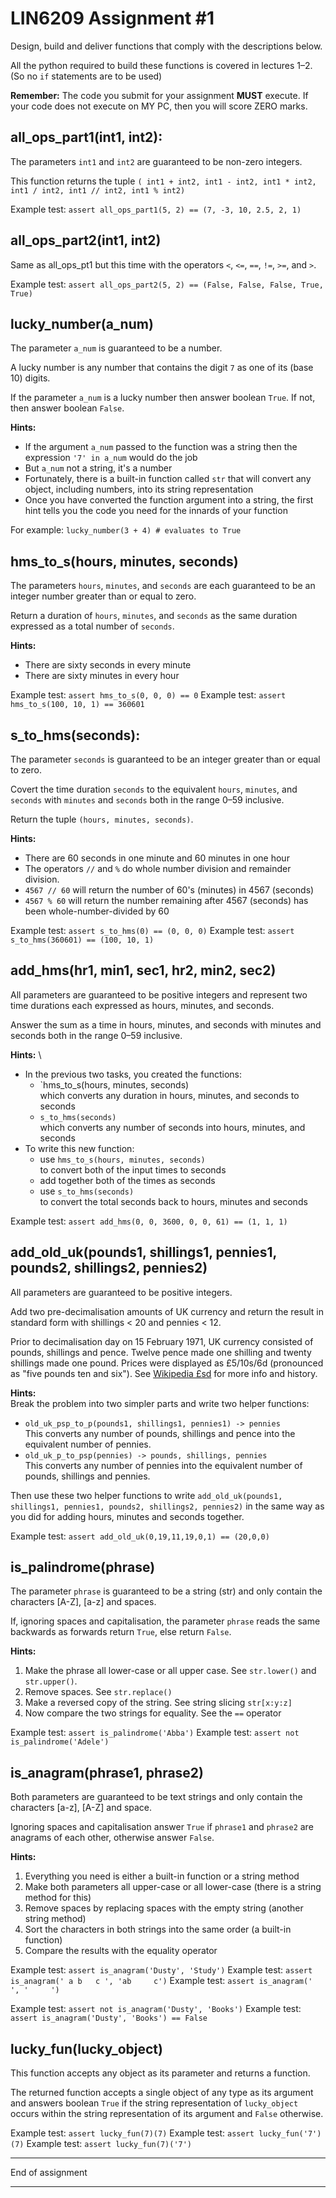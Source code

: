 # LIN6209 Assignment #1

Design, build and deliver functions that comply with the descriptions below.

All the python required to build these functions is covered in lectures 1–2.
(So no `if` statements are to be used)

**Remember:** The code you submit for your assignment **MUST** execute.
If your code does not execute on MY PC, then you will score ZERO marks.

## all_ops_part1(int1, int2):

The parameters `int1` and `int2` are guaranteed to be non-zero integers.

This function returns the tuple `( int1 + int2, int1 - int2, int1 * int2,
int1 / int2, int1 // int2, int1 % int2)`

Example test: `assert all_ops_part1(5, 2) == (7, -3, 10, 2.5, 2, 1)`

## all_ops_part2(int1, int2)

Same as all_ops_pt1 but this time with the
operators `<`, `<=`, `==`, `!=`, `>=`, and `>`.

Example test: `assert all_ops_part2(5, 2) == (False, False, False, True, True) `

## lucky_number(a_num)

The parameter `a_num` is guaranteed to be a number.

A lucky number is any number that contains the digit `7` as one of its
(base 10) digits.

If the parameter `a_num` is a lucky number then answer boolean `True`.
If not, then answer boolean `False`.

**Hints:**

* If the argument `a_num` passed to the function was a string then the
  expression `'7' in a_num` would do the job
* But `a_num` not a string, it's a number
* Fortunately, there is a built-in function called `str` that will convert any
  object, including numbers, into its string representation
* Once you have converted the function argument into a string, the first hint
  tells you the code you need for the innards of your function

For example: `lucky_number(3 + 4) # evaluates to True`

## hms_to_s(hours, minutes, seconds)

The parameters `hours`, `minutes`, and `seconds` are each guaranteed to be an
integer number greater than or equal to zero.

Return a duration of `hours`, `minutes`, and `seconds` as the same duration
expressed as a total number of `seconds`.

**Hints:**

* There are sixty seconds in every minute
* There are sixty minutes in every hour

Example test: `assert hms_to_s(0, 0, 0) == 0`
Example test: `assert hms_to_s(100, 10, 1) == 360601`

## s_to_hms(seconds):

The parameter `seconds` is guaranteed to be an integer greater than or equal to
zero.

Covert the time duration `seconds` to the equivalent `hours`, `minutes`,
and `seconds` with `minutes` and `seconds` both in the range 0–59 inclusive.

Return the tuple `(hours, minutes, seconds)`.

**Hints:**

* There are 60 seconds in one minute and 60 minutes in one hour
* The operators `//` and `%` do whole number division and remainder division.
* `4567 // 60` will return the number of 60's (minutes) in 4567 (seconds)
* `4567 % 60` will return the number remaining after 4567 (seconds) has been
  whole-number-divided by 60

Example test: `assert s_to_hms(0) == (0, 0, 0)`
Example test: `assert s_to_hms(360601) == (100, 10, 1)`

## add_hms(hr1, min1, sec1, hr2, min2, sec2)

All parameters are guaranteed to be positive integers and represent two
time durations each expressed as hours, minutes, and seconds.

Answer the sum as a time in hours, minutes, and seconds with minutes and seconds
both in the range 0–59 inclusive.

**Hints:** \
* In the previous two tasks, you created the functions:
    * `hms_to_s(hours, minutes, seconds)  \
      which converts any duration in hours, minutes, and seconds to seconds
    * `s_to_hms(seconds)`  \
      which converts any number of seconds into hours, minutes, and seconds
* To write this new function:
    * use `hms_to_s(hours, minutes, seconds)`  \
      to convert both of the input times to seconds
    * add together both of the times as seconds
    * use `s_to_hms(seconds)` \
      to convert the total seconds back to hours, minutes and seconds

Example test: `assert add_hms(0, 0, 3600, 0, 0, 61) == (1, 1, 1)`

## add_old_uk(pounds1, shillings1, pennies1, pounds2, shillings2, pennies2)

All parameters are guaranteed to be positive integers.

Add two pre-decimalisation amounts of UK currency and return the result in
standard form with shillings < 20 and pennies < 12.

Prior to decimalisation day on 15 February 1971, UK currency consisted of 
pounds, shillings and pence.
Twelve pence made one shilling and twenty shillings made one pound.
Prices were displayed as £5/10s/6d (pronounced as "five pounds ten and six").
See [Wikipedia £sd](https://en.wikipedia.org/wiki/%c2%a3sd) for more info and history.

**Hints:** \
Break the problem into two simpler parts and write two helper functions:

* `old_uk_psp_to_p(pounds1, shillings1, pennies1) -> pennies`  
  This converts any number of pounds, shillings and pence into the equivalent
  number of pennies.
* `old_uk_p_to_psp(pennies) -> pounds, shillings, pennies`  
  This converts any number of pennies into the equivalent number of pounds,
  shillings and pennies.

Then use these two helper functions to
write `add_old_uk(pounds1, shillings1, pennies1, pounds2, shillings2, pennies2)`
in the same way as you did for adding hours, minutes and seconds together.

Example test: `assert add_old_uk(0,19,11,19,0,1) == (20,0,0)`

## is_palindrome(phrase)

The parameter `phrase` is guaranteed to be a string (str) and only contain the
characters [A-Z], [a-z] and spaces.

If, ignoring spaces and capitalisation, the parameter `phrase`
reads the same backwards as forwards return `True`, else return `False`.

**Hints:**

1. Make the phrase all lower-case or all upper case. See `str.lower()`
   and `str.upper()`.
2. Remove spaces. See `str.replace()`
3. Make a reversed copy of the string. See string slicing `str[x:y:z]`
4. Now compare the two strings for equality. See the `==` operator

Example test: `assert is_palindrome('Abba')`
Example test: `assert not is_palindrome('Adele')`

## is_anagram(phrase1, phrase2)

Both parameters are guaranteed to be text strings and only contain the
characters [a-z], [A-Z] and space.

Ignoring spaces and capitalisation answer `True` if `phrase1` and `phrase2` are
anagrams of each other, otherwise answer `False`.

**Hints:**

1. Everything you need is either a built-in function or a string method
2. Make both parameters all upper-case or all lower-case (there is a string
   method for this)
3. Remove spaces by replacing spaces with the empty string (another string
   method)
4. Sort the characters in both strings into the same order (a built-in function)
5. Compare the results with the equality operator

Example test: `assert is_anagram('Dusty', 'Study')`
Example test: `assert is_anagram(' a b   c ', 'ab     c')`
Example test: `assert is_anagram(' ', '     ')`

Example test: `assert not is_anagram('Dusty', 'Books')`
Example test: `assert is_anagram('Dusty', 'Books') == False`

## lucky_fun(lucky_object)

This function accepts any object as its parameter and returns a function.

The returned function accepts a single object of any type as its argument and
answers boolean `True` if the string representation of `lucky_object` occurs
within the string representation of its argument and `False` otherwise.

Example test: `assert lucky_fun(7)(7)`
Example test: `assert lucky_fun('7')(7)`
Example test: `assert lucky_fun(7)('7')`

---
End of assignment

---
